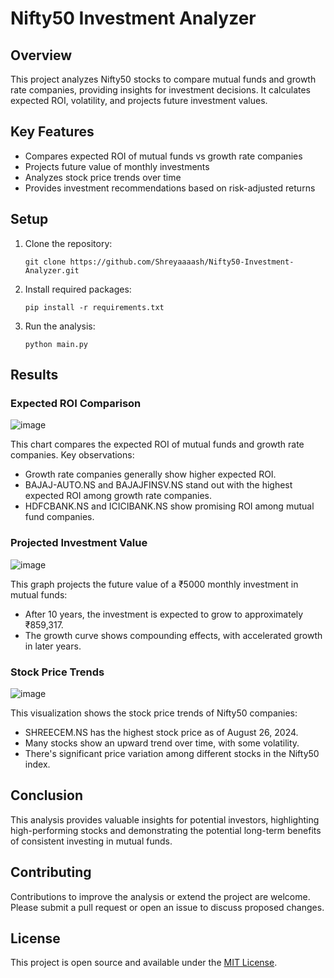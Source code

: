 # Nifty50 Investment Analyzer

## Overview
This project analyzes Nifty50 stocks to compare mutual funds and growth rate companies, providing insights for investment decisions. It calculates expected ROI, volatility, and projects future investment values.

## Key Features
- Compares expected ROI of mutual funds vs growth rate companies
- Projects future value of monthly investments
- Analyzes stock price trends over time
- Provides investment recommendations based on risk-adjusted returns

## Setup
1. Clone the repository:
   ```
   git clone https://github.com/Shreyaaaash/Nifty50-Investment-Analyzer.git
   ```
2. Install required packages:
   ```
   pip install -r requirements.txt
   ```
3. Run the analysis:
   ```
   python main.py
   ```

## Results

### Expected ROI Comparison
![image](https://github.com/user-attachments/assets/b8ebc0a7-3617-41d2-aafb-6e63a1e29c01)


This chart compares the expected ROI of mutual funds and growth rate companies. Key observations:
- Growth rate companies generally show higher expected ROI.
- BAJAJ-AUTO.NS and BAJAJFINSV.NS stand out with the highest expected ROI among growth rate companies.
- HDFCBANK.NS and ICICIBANK.NS show promising ROI among mutual fund companies.

### Projected Investment Value
![image](https://github.com/user-attachments/assets/70bb9d65-7dd3-4013-852d-f3ad655c8cdc)


This graph projects the future value of a ₹5000 monthly investment in mutual funds:
- After 10 years, the investment is expected to grow to approximately ₹859,317.
- The growth curve shows compounding effects, with accelerated growth in later years.

### Stock Price Trends
![image](https://github.com/user-attachments/assets/8c9dd780-f76c-425d-8a60-85b7dd49b2f5)


This visualization shows the stock price trends of Nifty50 companies:
- SHREECEM.NS has the highest stock price as of August 26, 2024.
- Many stocks show an upward trend over time, with some volatility.
- There's significant price variation among different stocks in the Nifty50 index.

## Conclusion
This analysis provides valuable insights for potential investors, highlighting high-performing stocks and demonstrating the potential long-term benefits of consistent investing in mutual funds.

## Contributing
Contributions to improve the analysis or extend the project are welcome. Please submit a pull request or open an issue to discuss proposed changes.

## License
This project is open source and available under the [MIT License](LICENSE).
